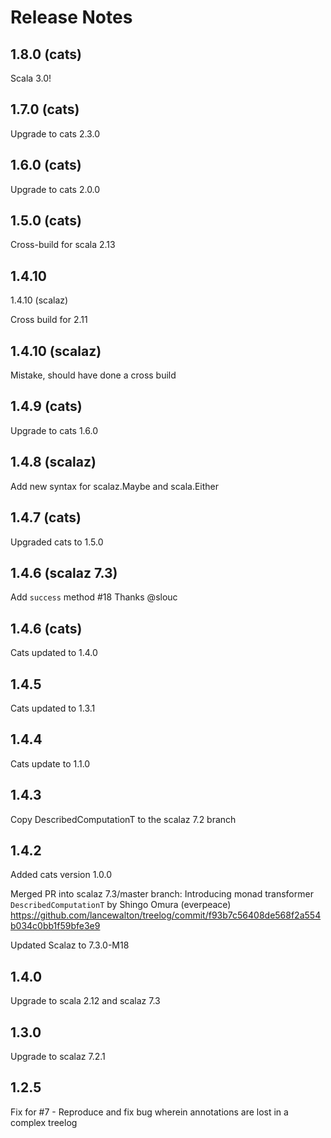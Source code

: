 Release Notes
====

1.8.0 (cats)
---
Scala 3.0!

1.7.0 (cats)
----
Upgrade to cats 2.3.0

1.6.0 (cats)
----
Upgrade to cats 2.0.0

1.5.0 (cats)
-----
Cross-build for scala 2.13

1.4.10
-----
1.4.10 (scalaz)

Cross build for 2.11

1.4.10 (scalaz)
----
Mistake, should have done a cross build

1.4.9 (cats)
----
Upgrade to cats 1.6.0

1.4.8 (scalaz)
----
Add new syntax for scalaz.Maybe and scala.Either

1.4.7 (cats)
----
Upgraded cats to 1.5.0

1.4.6 (scalaz 7.3)
-----
Add `success` method #18
Thanks @slouc

1.4.6 (cats)
-----

Cats updated to 1.4.0

1.4.5
-----

Cats updated to 1.3.1

1.4.4
-----

Cats update to 1.1.0

1.4.3
-----

Copy DescribedComputationT to the scalaz 7.2 branch

1.4.2
--------------
Added cats version 1.0.0

Merged PR into scalaz 7.3/master branch:
    Introducing monad transformer `DescribedComputationT` by Shingo Omura (everpeace)
    https://github.com/lancewalton/treelog/commit/f93b7c56408de568f2a554b034c0bb1f59bfe3e9

Updated Scalaz to 7.3.0-M18

1.4.0
-----
  Upgrade to scala 2.12 and scalaz 7.3

1.3.0
-----
  Upgrade to scalaz 7.2.1

1.2.5
-----
 Fix for #7 - Reproduce and fix bug wherein annotations are lost in a complex treelog
